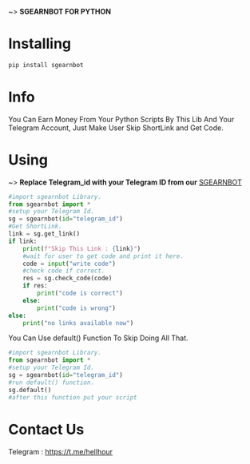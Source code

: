  ~> **SGEARNBOT FOR PYTHON**

# Installing

```bash
pip install sgearnbot
```

# Info

You Can Earn Money From Your Python Scripts By This Lib And Your Telegram Account, Just Make User Skip ShortLink and Get Code.

# Using

~> **Replace Telegram_id with your Telegram ID from our** [SGEARNBOT](https://t.me/sgearnbot)

```python
#import sgearnbot Library.
from sgearnbot import *
#setup your Telegram Id.
sg = sgearnbot(id="telegram_id")
#Get ShortLink.
link = sg.get_link()
if link:
    print(f"Skip This Link : {link}")
    #wait for user to get code and print it here.
    code = input("write code")
    #check code if correct.
    res = sg.check_code(code)
    if res:
        print("code is correct")
    else:
        print("code is wrong")
else:
    print("no links available now")
```

You Can Use default() Function To Skip Doing All That.

```python
#import sgearnbot Library.
from sgearnbot import *
#setup your Telegram Id.
sg = sgearnbot(id="telegram_id")
#run default() function.
sg.default()
#after this function put your script
```

# Contact Us

Telegram : https://t.me/hellhour
